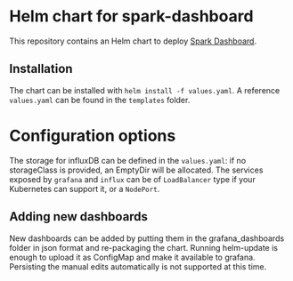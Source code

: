 # Helm chart for spark-dashboard

This repository contains an Helm chart to deploy [Spark Dashboard](https://github.com/LucaCanali/Miscellaneous/tree/master/Spark_Dashboard).

## Installation

The chart can be installed with `helm install -f values.yaml`. A reference `values.yaml` can be found in the `templates` folder.

# Configuration options

The storage for influxDB can be defined in the `values.yaml`: if no storageClass is provided, an EmptyDir will be allocated.
The services exposed by `grafana` and `influx` can be of `LoadBalancer` type if your Kubernetes can support it, or a `NodePort`.

## Adding new dashboards 

New dashboards can be added by putting them in the grafana\_dashboards folder in json format and re-packaging the chart. Running helm-update is enough to upload it as ConfigMap and make it available to grafana. Persisting the manual edits automatically is not supported at this time.
